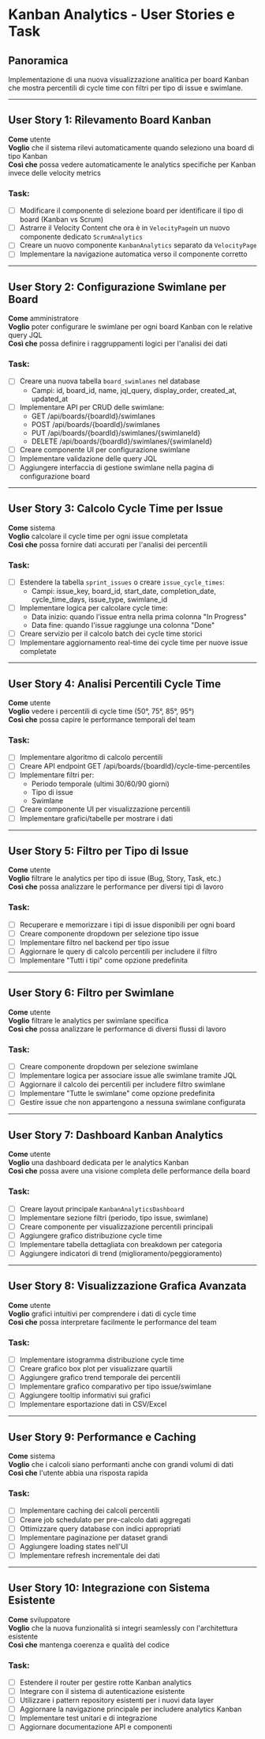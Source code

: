 # Kanban Analytics - User Stories e Task

## Panoramica
Implementazione di una nuova visualizzazione analitica per board Kanban che mostra percentili di cycle time con filtri per tipo di issue e swimlane.

---

## User Story 1: Rilevamento Board Kanban
**Come** utente  
**Voglio** che il sistema rilevi automaticamente quando seleziono una board di tipo Kanban  
**Così che** possa vedere automaticamente le analytics specifiche per Kanban invece delle velocity metrics

### Task:
- [ ] Modificare il componente di selezione board per identificare il tipo di board (Kanban vs Scrum)
- [ ] Astrarre il Velocity Content che ora è in `VelocityPage`in un nuovo componente dedicato `ScrumAnalytics`
- [ ] Creare un nuovo componente `KanbanAnalytics` separato da `VelocityPage`
- [ ] Implementare la navigazione automatica verso il componente corretto

---

## User Story 2: Configurazione Swimlane per Board
**Come** amministratore  
**Voglio** poter configurare le swimlane per ogni board Kanban con le relative query JQL  
**Così che** possa definire i raggruppamenti logici per l'analisi dei dati

### Task:
- [ ] Creare una nuova tabella `board_swimlanes` nel database
  - Campi: id, board_id, name, jql_query, display_order, created_at, updated_at
- [ ] Implementare API per CRUD delle swimlane:
  - GET /api/boards/{boardId}/swimlanes
  - POST /api/boards/{boardId}/swimlanes
  - PUT /api/boards/{boardId}/swimlanes/{swimlaneId}
  - DELETE /api/boards/{boardId}/swimlanes/{swimlaneId}
- [ ] Creare componente UI per configurazione swimlane
- [ ] Implementare validazione delle query JQL
- [ ] Aggiungere interfaccia di gestione swimlane nella pagina di configurazione board

---

## User Story 3: Calcolo Cycle Time per Issue
**Come** sistema  
**Voglio** calcolare il cycle time per ogni issue completata  
**Così che** possa fornire dati accurati per l'analisi dei percentili

### Task:
- [ ] Estendere la tabella `sprint_issues` o creare `issue_cycle_times`:
  - Campi: issue_key, board_id, start_date, completion_date, cycle_time_days, issue_type, swimlane_id
- [ ] Implementare logica per calcolare cycle time:
  - Data inizio: quando l'issue entra nella prima colonna "In Progress"
  - Data fine: quando l'issue raggiunge una colonna "Done"
- [ ] Creare servizio per il calcolo batch dei cycle time storici
- [ ] Implementare aggiornamento real-time dei cycle time per nuove issue completate

---

## User Story 4: Analisi Percentili Cycle Time
**Come** utente  
**Voglio** vedere i percentili di cycle time (50°, 75°, 85°, 95°)  
**Così che** possa capire le performance temporali del team

### Task:
- [ ] Implementare algoritmo di calcolo percentili
- [ ] Creare API endpoint GET /api/boards/{boardId}/cycle-time-percentiles
- [ ] Implementare filtri per:
  - Periodo temporale (ultimi 30/60/90 giorni)
  - Tipo di issue
  - Swimlane
- [ ] Creare componente UI per visualizzazione percentili
- [ ] Implementare grafici/tabelle per mostrare i dati

---

## User Story 5: Filtro per Tipo di Issue
**Come** utente  
**Voglio** filtrare le analytics per tipo di issue (Bug, Story, Task, etc.)  
**Così che** possa analizzare le performance per diversi tipi di lavoro

### Task:
- [ ] Recuperare e memorizzare i tipi di issue disponibili per ogni board
- [ ] Creare componente dropdown per selezione tipo issue
- [ ] Implementare filtro nel backend per tipo issue
- [ ] Aggiornare le query di calcolo percentili per includere il filtro
- [ ] Implementare "Tutti i tipi" come opzione predefinita

---

## User Story 6: Filtro per Swimlane
**Come** utente  
**Voglio** filtrare le analytics per swimlane specifica  
**Così che** possa analizzare le performance di diversi flussi di lavoro

### Task:
- [ ] Creare componente dropdown per selezione swimlane
- [ ] Implementare logica per associare issue alle swimlane tramite JQL
- [ ] Aggiornare il calcolo dei percentili per includere filtro swimlane
- [ ] Implementare "Tutte le swimlane" come opzione predefinita
- [ ] Gestire issue che non appartengono a nessuna swimlane configurata

---

## User Story 7: Dashboard Kanban Analytics
**Come** utente  
**Voglio** una dashboard dedicata per le analytics Kanban  
**Così che** possa avere una visione completa delle performance della board

### Task:
- [ ] Creare layout principale `KanbanAnalyticsDashboard`
- [ ] Implementare sezione filtri (periodo, tipo issue, swimlane)
- [ ] Creare componente per visualizzazione percentili principali
- [ ] Aggiungere grafico distribuzione cycle time
- [ ] Implementare tabella dettagliata con breakdown per categoria
- [ ] Aggiungere indicatori di trend (miglioramento/peggioramento)

---

## User Story 8: Visualizzazione Grafica Avanzata
**Come** utente  
**Voglio** grafici intuitivi per comprendere i dati di cycle time  
**Così che** possa interpretare facilmente le performance del team

### Task:
- [ ] Implementare istogramma distribuzione cycle time
- [ ] Creare grafico box plot per visualizzare quartili
- [ ] Aggiungere grafico trend temporale dei percentili
- [ ] Implementare grafico comparativo per tipo issue/swimlane
- [ ] Aggiungere tooltip informativi sui grafici
- [ ] Implementare esportazione dati in CSV/Excel

---

## User Story 9: Performance e Caching
**Come** sistema  
**Voglio** che i calcoli siano performanti anche con grandi volumi di dati  
**Così che** l'utente abbia una risposta rapida

### Task:
- [ ] Implementare caching dei calcoli percentili
- [ ] Creare job schedulato per pre-calcolo dati aggregati
- [ ] Ottimizzare query database con indici appropriati
- [ ] Implementare paginazione per dataset grandi
- [ ] Aggiungere loading states nell'UI
- [ ] Implementare refresh incrementale dei dati

---

## User Story 10: Integrazione con Sistema Esistente
**Come** sviluppatore  
**Voglio** che la nuova funzionalità si integri seamlessly con l'architettura esistente  
**Così che** mantenga coerenza e qualità del codice

### Task:
- [ ] Estendere il router per gestire rotte Kanban analytics
- [ ] Integrare con il sistema di autenticazione esistente
- [ ] Utilizzare i pattern repository esistenti per i nuovi data layer
- [ ] Aggiornare la navigazione principale per includere analytics Kanban
- [ ] Implementare test unitari e di integrazione
- [ ] Aggiornare documentazione API e componenti
